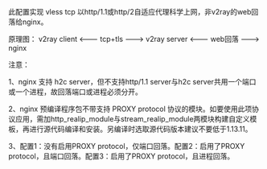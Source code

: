 此配置实现 vless tcp 以http/1.1或http/2自适应代理科学上网，非v2ray的web回落给nginx。

原理图： v2ray client <--- tcp+tls ---> v2ray server <--- web回落 ---> nginx

注意：

1、nginx 支持 h2c server，但不支持http/1.1 server与h2c server共用一个端口或一个进程，故回落端口或进程必须分开。

2、nginx 预编译程序包不带支持 PROXY protocol 协议的模块。如要使用此项协议应用，需加http_realip_module与stream_realip_module两模块构建自定义模板，再进行源代码编译和安装。另编译时选取源代码版本建议不要低于1.13.11。

3、配置1：没有启用PROXY protocol，仅端口回落。配置2：启用了PROXY protocol，且端口回落。配置3：启用了PROXY protocol，且进程回落。
